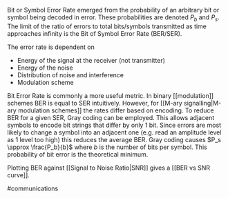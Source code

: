 Bit or Symbol Error Rate emerged from the probability of an arbitrary bit or symbol being decoded in error. These probabilities are denoted $P_b$ and $P_s$. The limit of the ratio of errors to total bits/symbols transmitted as time approaches infinity is the Bit of Symbol Error Rate (BER/SER).

The error rate is dependent on
- Energy of the signal at the receiver (not transmitter)
- Energy of the noise
- Distribution of noise and interference
- Modulation scheme

Bit Error Rate is commonly a more useful metric. In binary [[modulation]] schemes BER is equal to SER intuitively. However, for [[M-ary signalling|M-ary modulation schemes]] the rates differ based on encoding.
To reduce BER for a given SER, Gray coding can be employed. This allows adjacent symbols to encode bit strings that differ by only 1 bit. Since errors are most likely to change a symbol into an adjacent one (e.g. read an amplitude level as 1 level too high) this reduces the average BER. Gray coding causes $P_s \approx \frac{P_b}{b}$ where $b$ is the number of bits per symbol. This probability of bit error is the theoretical minimum.

Plotting BER against [[Signal to Noise Ratio|SNR]] gives a [[BER vs SNR curve]].


#communications